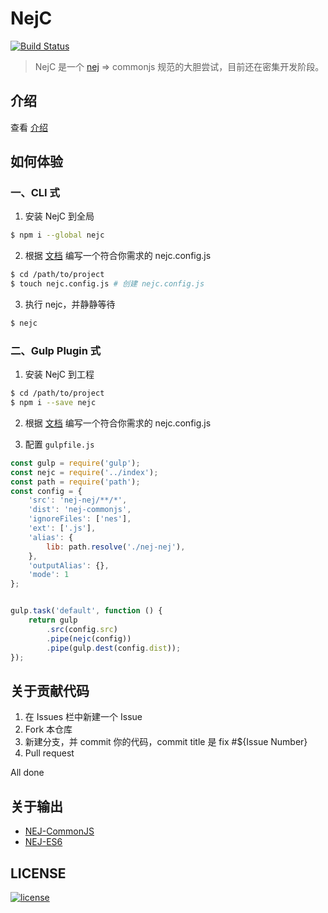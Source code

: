 # NejC
[![Build Status][travis-image]][travis-url]
> NejC 是一个 [nej](https://github.com/genify/nej) => commonjs 规范的大胆尝试，目前还在密集开发阶段。

## 介绍
查看 [介绍](./docs/intro.md)
 
## 如何体验
### 一、CLI 式
1. 安装 NejC 到全局
```bash
$ npm i --global nejc
```

2. 根据 [文档](./docs/start.md) 编写一个符合你需求的 nejc.config.js
```bash
$ cd /path/to/project
$ touch nejc.config.js # 创建 nejc.config.js
```
3. 执行 nejc，并静静等待
```bash
$ nejc
```

### 二、Gulp Plugin 式
1. 安装 NejC 到工程
```bash
$ cd /path/to/project
$ npm i --save nejc
```
2. 根据 [文档](./docs/start.md) 编写一个符合你需求的 nejc.config.js

3. 配置 `gulpfile.js`
```javascript
const gulp = require('gulp');
const nejc = require('../index');
const path = require('path');
const config = {
    'src': 'nej-nej/**/*',
    'dist': 'nej-commonjs',
    'ignoreFiles': ['nes'],
    'ext': ['.js'],
    'alias': {
        lib: path.resolve('./nej-nej'),
    },
    'outputAlias': {},
    'mode': 1
};


gulp.task('default', function () {
    return gulp
        .src(config.src)
        .pipe(nejc(config))
        .pipe(gulp.dest(config.dist));
});
```


## 关于贡献代码
1. 在 Issues 栏中新建一个 Issue
2. Fork 本仓库
3. 新建分支，并 commit 你的代码，commit title 是 fix #${Issue Number}
4. Pull request

All done

## 关于输出
* [NEJ-CommonJS](https://www.npmjs.com/package/nej-commonjs) 
* [NEJ-ES6](https://www.npmjs.com/package/nej-es6) 

## LICENSE
[![license][license-image]][license-url]

[license-url]: https://github.com/kaola-fed/NEK/blob/master/LICENSE
[license-image]: https://img.shields.io/github/license/kaola-fed/NEK.svg

[travis-image]: https://travis-ci.org/kaola-fed/NejC.svg?branch=master
[travis-url]: https://travis-ci.org/kaola-fed/NejC
